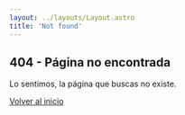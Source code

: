 ```yaml
---
layout: ../layouts/Layout.astro
title: 'Not found'
---
```


## 404 - Página no encontrada

Lo sentimos, la página que buscas no existe.

[Volver al inicio](/)